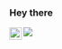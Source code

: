 ### Hey there <img src="https://media.giphy.com/media/hvRJCLFzcasrR4ia7z/giphy.gif" width="15px">
<a href="https://www.linkedin.com/in/swati-sinha-401706206/">
  <img align="left" alt="Ketan's LinkedIN" width="22px" src="https://raw.githubusercontent.com/peterthehan/peterthehan/master/assets/linkedin.svg" />
</a>

![](https://visitor-badge.glitch.me/badge?page_id=Swati81.Swati81)
